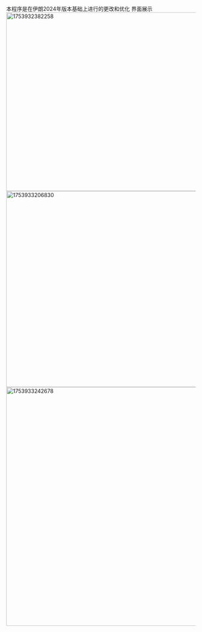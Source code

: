 本程序是在伊朗2024年版本基础上进行的更改和优化
界面展示
<img width="687" height="476" alt="1753932382258" src="https://github.com/user-attachments/assets/5dd2f365-0cf5-4e3f-bfd9-182db427ccb1" />
<img width="787" height="522" alt="1753933206830" src="https://github.com/user-attachments/assets/f41ce08f-ae2e-4094-858d-023ffda74283" />
<img width="947" height="636" alt="1753933242678" src="https://github.com/user-attachments/assets/8951b04d-df62-43dc-b54d-8fbd4039b91b" />

